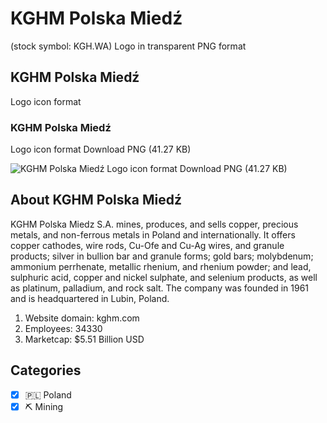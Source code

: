 # KGHM Polska Miedź
 (stock symbol: KGH.WA) Logo in transparent PNG format

## KGHM Polska Miedź
 Logo icon format

### KGHM Polska Miedź
 Logo icon format Download PNG (41.27 KB)

![KGHM Polska Miedź
 Logo icon format Download PNG (41.27 KB)](/img/orig/KGH.WA-2818d717.png)

## About KGHM Polska Miedź


KGHM Polska Miedz S.A. mines, produces, and sells copper, precious metals, and non-ferrous metals in Poland and internationally. It offers copper cathodes, wire rods, Cu-Ofe and Cu-Ag wires, and granule products; silver in bullion bar and granule forms; gold bars; molybdenum; ammonium perrhenate, metallic rhenium, and rhenium powder; and lead, sulphuric acid, copper and nickel sulphate, and selenium products, as well as platinum, palladium, and rock salt. The company was founded in 1961 and is headquartered in Lubin, Poland.

1. Website domain: kghm.com
2. Employees: 34330
3. Marketcap: $5.51 Billion USD


## Categories
- [x] 🇵🇱 Poland
- [x] ⛏️ Mining
